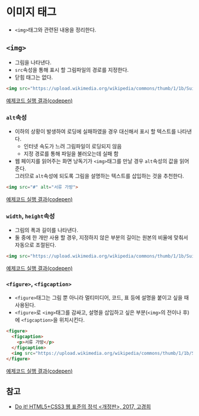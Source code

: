 # 이미지 태그

- `<img>`태그와 관련된 내용을 정리한다.

## `<img>`

- 그림을 나타낸다.
- `src`속성을 통해 표시 할 그림파일의 경로를 지정한다.
- 닫힘 태그는 없다.

```html
<img src="https://upload.wikimedia.org/wikipedia/commons/thumb/1/1b/Suitcase_icon_green.svg/1024px-Suitcase_icon_green.svg.png">
```

[예제코드 실행 결과(codepen)](https://codepen.io/seungyeop-lee/pen/ZwrmpK)

### `alt`속성

- 이하의 상황이 발생하여 로딩에 실패하였을 경우 대신해서 표시 할 텍스트를 나타낸다.
  - 인터넷 속도가 느려 그림파일이 로딩되지 않음
  - 지정 경로를 통해 파일을 불러오는데 실패 함
- 웹 페이지를 읽어주는 화면 낭독기가 `<img>`태그를 만날 경우 `alt`속성의 값을 읽어준다.  
  그러므로 `alt`속성에 되도록 그림을 설명하는 텍스트를 삽입하는 것을 추천한다.

```html
<img src="#" alt="서류 가방">
```

[예제코드 실행 결과(codepen)](https://codepen.io/seungyeop-lee/pen/exVQBR)

### `width`, `height`속성

- 그림의 폭과 길이를 나타낸다.
- 둘 중에 한 개만 사용 할 경우, 지정하지 않은 부분의 길이는 원본의 비율에 맞춰서 자동으로 조절된다.

```html
<img src="https://upload.wikimedia.org/wikipedia/commons/thumb/1/1b/Suitcase_icon_green.svg/1024px-Suitcase_icon_green.svg.png" height="300" width="500">
```

[예제코드 실행 결과(codepen)](https://codepen.io/seungyeop-lee/pen/VgQVmV)

### `<figure>`, `<figcaption>`

- `<figure>`태그는 그림 뿐 아니라 멀티미디어, 코드, 표 등에 설명을 붙이고 싶을 때 사용된다.
- `<figure>`로 `<img>`태그를 감싸고, 설명을 삽입하고 싶은 부분(`<img>`의 전이나 후)에 `<figcaption>`을 위치시킨다.

```html
<figure>
  <figcaption>
    <p>서류 가방</p>
  </figcaption>
  <img src="https://upload.wikimedia.org/wikipedia/commons/thumb/1/1b/Suitcase_icon_green.svg/1024px-Suitcase_icon_green.svg.png" height="300" width="300">
</figure>
```

[예제코드 실행 결과(codepen)](https://codepen.io/seungyeop-lee/pen/NoyEdG)

## 참고

- [Do it! HTML5+CSS3 웹 표준의 정석 <개정판>, 2017, 고경희](http://www.easyspub.co.kr/20_Menu/BookView/119/PUB)